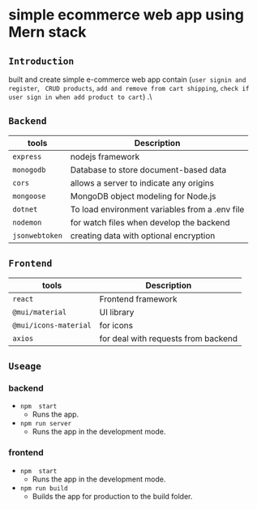 # simple ecommerce web app using Mern stack

## `Introduction`

built and create simple e-commerce web app contain (`user signin and register`, ` CRUD products`, `add and remove from cart shipping`, `check if user sign in when add product to cart`) .\

## `Backend`

|  tools                  |  Description                                             |
| ----------------------- |  ------------------------------------------------------- |
| `express`               |  nodejs framework                                          |
| `monogodb`              |  Database to store document-based data                   |
| `cors`                  |  allows a server to indicate any origins                 |
| `mongoose`              |  MongoDB object modeling for Node.js                     |
| `dotnet`                |  To load environment variables from a .env file          |
| `nodemon`               |  for watch files when develop the backend                |
| `jsonwebtoken`          |  creating data with optional encryption                  |


## `Frontend`

| tools                   |  Description                                             |
| ----------------------- |  ------------------------------------------------------- |
| `react`                 |  Frontend framework                                      |
| `@mui/material`         |  UI library                                              |
| `@mui/icons-material`   |  for icons                                               |
| `axios`                 |  for deal with requests from backend                     |

## `Useage`

### backend

- `npm  start`
  - Runs the app.
- `npm run server`
  - Runs the app in the development mode.

### frontend

- `npm  start`
   - Runs the app in the development mode.
- `npm run build`
   - Builds the app for production to the build folder.
